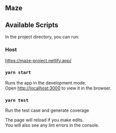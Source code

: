 
## Maze

## Available Scripts

In the project directory, you can run:

### Host

https://maze-project.netlify.app/

### `yarn start`

Runs the app in the development mode.<br />
Open [http://localhost:3000](http://localhost:3000) to view it in the browser.


### `yarn test`

Run the test case and generate coverage


The page will reload if you make edits.<br />
You will also see any lint errors in the console.

